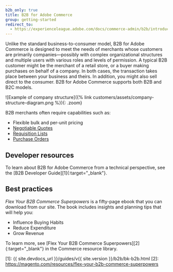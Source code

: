 ```yaml
---
b2b_only: true
title: B2B for Adobe Commerce
group: getting-started
redirect_to:
  - https://experienceleague.adobe.com/docs/commerce-admin/b2b/introduction.html
---
```


Unlike the standard business-to-consumer model, B2B for Adobe Commerce is designed to meet the needs of merchants whose customers are primarily companies—possibly with complex organizational structures and multiple users with various roles and levels of permission. A typical B2B customer might be the merchant of a retail store, or a buyer making purchases on behalf of a company. In both cases, the transaction takes place between your business and theirs. In addition, you might also sell direct to the consumer. B2B for Adobe Commerce supports both B2B and B2C models.

![Example of company structure]({% link customers/assets/company-structure-diagram.png %}){: .zoom}

B2B merchants often require capabilities such as:

- Flexible bulk and per-unit pricing
- [Negotiable Quotes](https://docs.magento.com/user-guide/sales/quotes.html)
- [Requisition Lists](https://docs.magento.com/user-guide/configuration/customers/requisition-lists.html)
- [Purchase Orders](https://docs.magento.com/user-guide/configuration/general/b2b-features.html)

## Developer resources

To learn about B2B for Adobe Commerce from a technical perspective, see the [B2B Developer Guide][1]{:target="_blank"}.

## Best practices

_Flex Your B2B Commerce Superpowers_ is a fifty-page ebook that you can download from our site. The book includes insights and planning tips that will help you:

- Influence Buying Habits
- Reduce Expenditure
- Grow Revenue

To learn more, see [Flex Your B2B Commerce Superpowers][2]{:target="_blank"} in the Commerce resource library.

[1]: {{ site.devdocs_url }}/guides/v{{ site.version }}/b2b/bk-b2b.html
[2]: https://magento.com/resources/flex-your-b2b-commerce-superpowers
